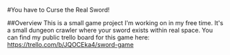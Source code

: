 #You have to Curse the Real Sword!

##Overview
This is a small game project I'm working on in my free time. It's a small dungeon crawler where your sword exists within real space. You can find my public trello board for this game here: https://trello.com/b/JQOCEka4/sword-game 
